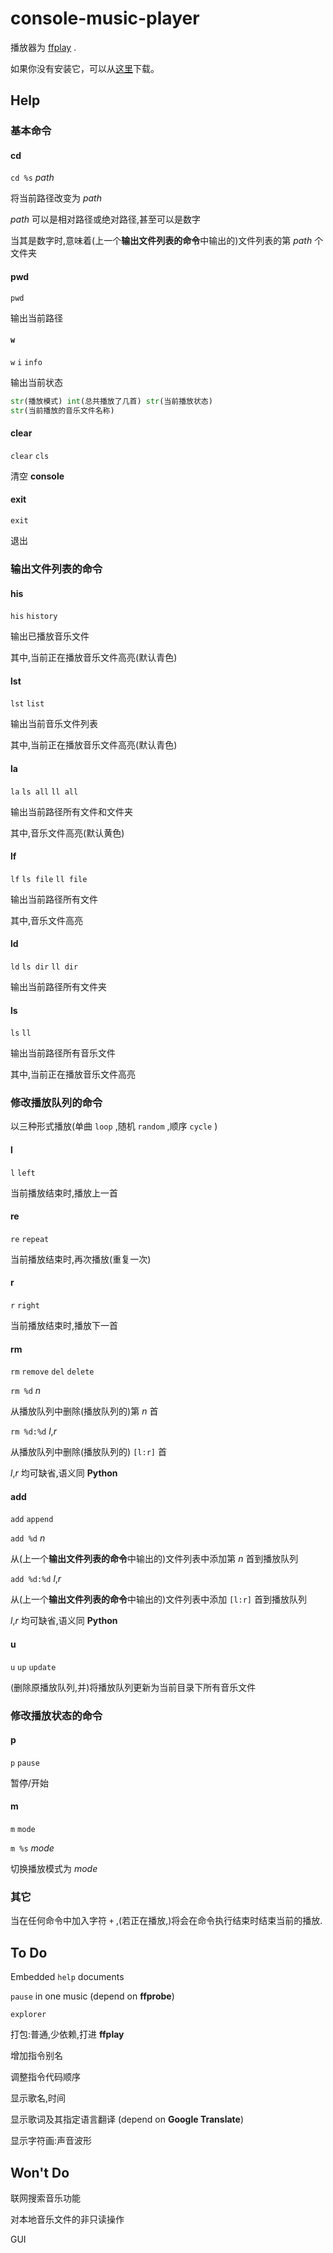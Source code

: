 # console-music-player

播放器为 [ffplay](https://ffmpeg.org/) .

如果你没有安装它，可以从[这里](https://github.com/BtbN/FFmpeg-Builds/releases)下载。

## Help

### 基本命令

#### cd

`cd %s` *path*

将当前路径改变为 *path*

*path* 可以是相对路径或绝对路径,甚至可以是数字

当其是数字时,意味着(上一个**输出文件列表的命令**中输出的)文件列表的第 *path* 个文件夹

#### pwd

`pwd`

输出当前路径

#### `w`

`w` `i` `info`

输出当前状态

```py
str(播放模式) int(总共播放了几首) str(当前播放状态)
str(当前播放的音乐文件名称)
```

#### clear

`clear` `cls`

清空 **console**

#### exit

`exit`

退出

### 输出文件列表的命令

#### his

`his` `history`

输出已播放音乐文件

其中,当前正在播放音乐文件高亮(默认青色)

#### lst

`lst` `list`

输出当前音乐文件列表

其中,当前正在播放音乐文件高亮(默认青色)

#### la

`la` `ls all` `ll all`

输出当前路径所有文件和文件夹

其中,音乐文件高亮(默认黄色)

#### lf

`lf` `ls file` `ll file`

输出当前路径所有文件

其中,音乐文件高亮

#### ld

`ld` `ls dir` `ll dir`

输出当前路径所有文件夹

#### ls

`ls` `ll` 

输出当前路径所有音乐文件

其中,当前正在播放音乐文件高亮

### 修改播放队列的命令

以三种形式播放(单曲 `loop` ,随机 `random` ,顺序 `cycle` )

#### l

`l` `left`

当前播放结束时,播放上一首

#### re

`re` `repeat`

当前播放结束时,再次播放(重复一次)

#### r

`r` `right`

当前播放结束时,播放下一首

#### rm

`rm` `remove` `del` `delete`

`rm %d` *n*

从播放队列中删除(播放队列的)第 *n* 首

`rm %d:%d` *l*,*r*

从播放队列中删除(播放队列的) `[l:r]` 首

*l*,*r* 均可缺省,语义同 **Python**

#### add

`add` `append`

`add %d` *n*

从(上一个**输出文件列表的命令**中输出的)文件列表中添加第 *n* 首到播放队列

`add %d:%d` *l*,*r*

从(上一个**输出文件列表的命令**中输出的)文件列表中添加 `[l:r]` 首到播放队列

*l*,*r* 均可缺省,语义同 **Python**

#### u

`u` `up` `update`

(删除原播放队列,并)将播放队列更新为当前目录下所有音乐文件

### 修改播放状态的命令

#### p

`p` `pause`

暂停/开始

#### m

`m` `mode`

`m %s` *mode*

切换播放模式为 *mode*

### 其它

当在任何命令中加入字符 `+` ,(若正在播放,)将会在命令执行结束时结束当前的播放.

## To Do

Embedded `help` documents

`pause` in one music (depend on **ffprobe**)

`explorer`

打包:普通,少依赖,打进 **ffplay**

增加指令别名

调整指令代码顺序

显示歌名,时间

显示歌词及其指定语言翻译 (depend on **Google Translate**)

显示字符画:声音波形

## Won't Do

联网搜索音乐功能

对本地音乐文件的非只读操作

GUI
